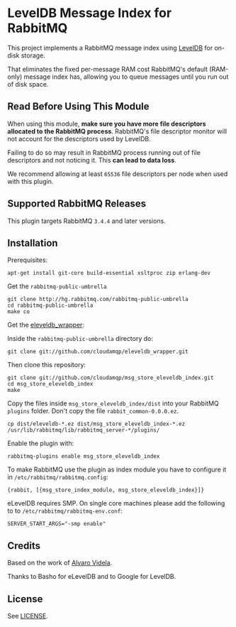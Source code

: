 # LevelDB Message Index for RabbitMQ

This project implements a RabbitMQ message index using [LevelDB](https://github.com/google/leveldb) for on-disk storage.

That eliminates the fixed per-message RAM cost RabbitMQ's default (RAM-only) message index has, allowing you to queue messages until you run out of disk space.

## Read Before Using This Module

When using this module, **make sure you have more file descriptors allocated to the RabbitMQ process**. RabbitMQ's
file descriptor monitor will not account for the descriptors used by LevelDB.

Failing to do so may result in RabbitMQ process running out of file descriptors and not noticing it. This **can lead
to data loss**.

We recommend allowing at least `65536` file descriptors per node when used with this plugin.

## Supported RabbitMQ Releases

This plugin targets RabbitMQ `3.4.4` and later versions.


## Installation

Prerequisites:

	apt-get install git-core build-essential xsltproc zip erlang-dev

Get the `rabbitmq-public-umbrella`

	git clone http://hg.rabbitmq.com/rabbitmq-public-umbrella
	cd rabbitmq-public-umbrella
	make co

Get the [eleveldb_wrapper](https://github.com/cloudamqp/eleveldb_wrapper):

Inside the `rabbitmq-public-umbrella` directory do:

	git clone git://github.com/cloudamqp/eleveldb_wrapper.git

Then clone this repository:

	git clone git://github.com/cloudamqp/msg_store_eleveldb_index.git
	cd msg_store_eleveldb_index
	make

Copy the files inside `msg_store_eleveldb_index/dist` into your RabbitMQ `plugins` folder. Don't copy the file `rabbit_common-0.0.0.ez`.

	cp dist/eleveldb-*.ez dist/msg_store_eleveldb_index-*.ez /usr/lib/rabbitmq/lib/rabbitmq_server-*/plugins/


Enable the plugin with:

    rabbitmq-plugins enable msg_store_eleveldb_index

To make RabbitMQ use the plugin as index module you have to configure it in `/etc/rabbitmq/rabbitmq.config`:

    {rabbit, [{msg_store_index_module, msg_store_eleveldb_index}]}

eLevelDB requires SMP. On single core machines please add the following to to `/etc/rabbitmq/rabbitmq-env.conf`:

    SERVER_START_ARGS="-smp enable"

## Credits

Based on the work of [Alvaro Videla](https://github.com/videlalvaro).

Thanks to Basho for eLevelDB and to Google for LevelDB.

## License

See [LICENSE](./LICENSE).
